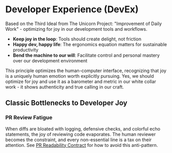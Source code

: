 # Developer Experience (DevEx)

Based on the Third Ideal from The Unicorn Project: "Improvement of Daily Work" - optimizing for joy in our development tools and workflows.

- **Keep joy in the loop**: Tools should create delight, not friction
- **Happy dev, happy life**: The ergonomics equation matters for sustainable productivity
- **Bend the machine to our will**: Facilitate control and personal mastery over our development environment

This principle optimizes the human-computer interface, recognizing that joy is a uniquely human emotion worth explicitly pursuing. Yes, we should optimize for joy and use it as a barometer and metric in our white collar work - it shows authenticity and true calling in our craft.

## Classic Bottlenecks to Developer Joy

### PR Review Fatigue
When diffs are bloated with logging, defensive checks, and colorful echo statements, the joy of reviewing code evaporates. The human reviewer becomes the constraint, and every non-essential line is a tax on their attention. See [PR Readability Contract](pr-readability-contract.md) for how to avoid this anti-pattern.
